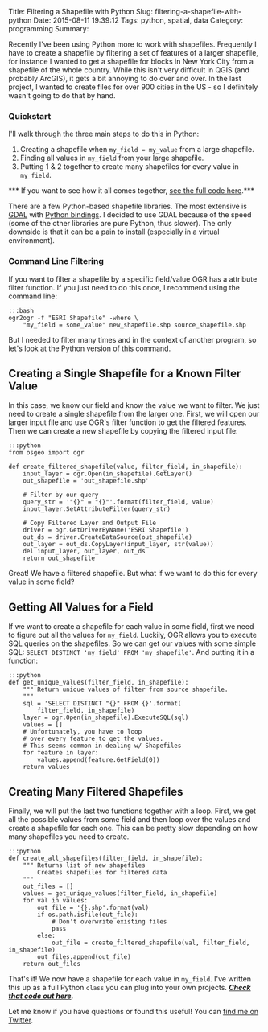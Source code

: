 Title: Filtering a Shapefile with Python
Slug: filtering-a-shapefile-with-python
Date: 2015-08-11 19:39:12
Tags: python, spatial, data
Category: programming
Summary: 
    
Recently I've been using Python more to work with shapefiles. Frequently I have to create a shapefile by filtering a set of features of a larger shapefile, for instance I wanted to get a shapefile for blocks in New York City from a shapefile of the whole country. While this isn't very difficult in QGIS (and probably ArcGIS), it gets a bit annoying to do over and over. In the last project, I wanted to create files for over 900 cities in the US - so I definitely wasn't going to do that by hand.

### Quickstart 

I'll walk through the three main steps to do this in Python:

1. Creating a shapefile when `my_field = my_value` from a large shapefile.
2. Finding all values in `my_field` from your large shapefile.
3. Putting 1 & 2 together to create many shapefiles for every value in `my_field`.

*** If you want to see how it all comes together, [see the full code here](https://gist.github.com/joehand/498a1656e028c6163aa9).***

There are a few Python-based shapefile libraries. The most extensive is [GDAL](http://www.gdal.org/) with [Python bindings](https://pypi.python.org/pypi/GDAL/). I decided to use GDAL because of the speed (some of the other libraries are pure Python, thus slower). The only downside is that it can be a pain to install (especially in a virtual environment).

### Command Line Filtering

If you want to filter a shapefile by a specific field/value OGR has a attribute filter function. If you just need to do this once, I recommend using the command line:

    :::bash
    ogr2ogr -f "ESRI Shapefile" -where \
        "my_field = some_value" new_shapefile.shp source_shapefile.shp

But I needed to filter many times and in the context of another program, so let's look at the Python version of this command.

## Creating a Single Shapefile for a Known Filter Value

In this case, we know our field and know the value we want to filter. We just need to create a single shapefile from the larger one. First, we will open our larger input file and use OGR's filter function to get the filtered features. Then we can create a new shapefile by copying the filtered input file:

    :::python
    from osgeo import ogr

    def create_filtered_shapefile(value, filter_field, in_shapefile):
        input_layer = ogr.Open(in_shapefile).GetLayer()
        out_shapefile = 'out_shapefile.shp'

        # Filter by our query
        query_str = '"{}" = "{}"'.format(filter_field, value)
        input_layer.SetAttributeFilter(query_str)

        # Copy Filtered Layer and Output File
        driver = ogr.GetDriverByName('ESRI Shapefile')
        out_ds = driver.CreateDataSource(out_shapefile)
        out_layer = out_ds.CopyLayer(input_layer, str(value))
        del input_layer, out_layer, out_ds
        return out_shapefile       

Great! We have a filtered shapefile. But what if we want to do this for every value in some field? 

## Getting All Values for a Field

If we want to create a shapefile for each value in some field, first we need to figure out all the values for `my_field`. Luckily, OGR allows you to execute SQL queries on the shapefiles. So we can get our values with some simple SQL: `SELECT DISTINCT 'my_field' FROM 'my_shapefile'`. And putting it in a function:

    :::python
    def get_unique_values(filter_field, in_shapefile):
        """ Return unique values of filter from source shapefile.
        """
        sql = 'SELECT DISTINCT "{}" FROM {}'.format(
            filter_field, in_shapefile)
        layer = ogr.Open(in_shapefile).ExecuteSQL(sql)
        values = []
        # Unfortunately, you have to loop
        # over every feature to get the values. 
        # This seems common in dealing w/ Shapefiles
        for feature in layer:
            values.append(feature.GetField(0))
        return values 

## Creating Many Filtered Shapefiles

Finally, we will put the last two functions together with a loop. First, we  get all the possible values from some field and then loop over the values and create a shapefile for each one. This can be pretty slow depending on how many shapefiles you need to create. 

    :::python
    def create_all_shapefiles(filter_field, in_shapefile):
        """ Returns list of new shapefiles
            Creates shapefiles for filtered data
        """
        out_files = []
        values = get_unique_values(filter_field, in_shapefile)
        for val in values:
            out_file = '{}.shp'.format(val)
            if os.path.isfile(out_file):
                # Don't overwrite existing files
                pass
            else:
                out_file = create_filtered_shapefile(val, filter_field, in_shapefile)
            out_files.append(out_file)
        return out_files

That's it! We now have a shapefile for each value in `my_field`. I've written this up as a full Python `class` you can plug into your own projects. ***[Check that code out here](https://gist.github.com/joehand/498a1656e028c6163aa9).***

Let me know if you have questions or found this useful! You can [find me on Twitter](http://twitter.com/joeahand).